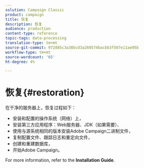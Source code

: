 ```yaml
---
solution: Campaign Classic
product: campaign
title: 恢复
description: 恢复
audience: production
content-type: reference
topic-tags: data-processing
translation-type: tm+mt
source-git-commit: 972885c3a38bcd3a260574bacbb3f507e11ae05b
workflow-type: tm+mt
source-wordcount: '65'
ht-degree: 4%

---
```



# 恢复{#restoration}

在干净的服务器上，恢复过程如下：

* 安装和配置的操作系统（网络）上，
* 安装第三方应用程序：Web服务器、JDK（如果需要）、
* 使用与源系统相同的版本安装Adobe Campaign二进制文件，
* 复制配置文件、跟踪日志和重定向文件，
* 创建和重建数据库，
* 开始Adobe Campaign。

For more information, refer to the **Installation Guide**.

